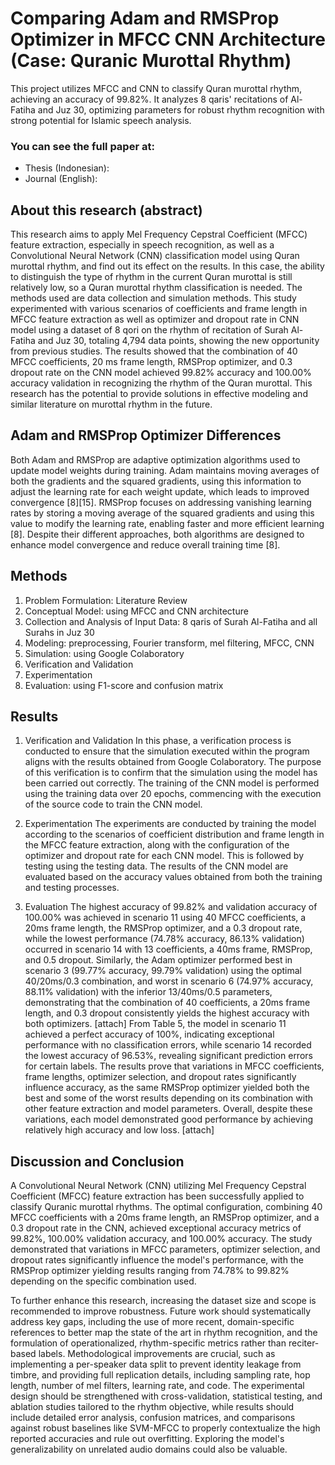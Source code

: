 # **Comparing Adam and RMSProp Optimizer in MFCC CNN Architecture (Case: Quranic Murottal Rhythm)**

This project utilizes MFCC and CNN to classify Quran murottal rhythm, achieving an accuracy of 99.82%. It analyzes 8 qaris' recitations of Al-Fatiha and Juz 30, optimizing parameters for robust rhythm recognition with strong potential for Islamic speech analysis.

### You can see the full paper at:
  - Thesis (Indonesian):
  - Journal (English):
    
## About this research (abstract)
This research aims to apply Mel Frequency Cepstral Coefficient (MFCC) feature extraction, especially in speech recognition, as well as a Convolutional Neural Network (CNN) classification model using Quran murottal rhythm, and find out its effect on the results. In this case, the ability to distinguish the type of rhythm in the current Quran murottal is still relatively low, so a Quran murottal rhythm classification is needed. The methods used are data collection and simulation methods. This study experimented with various scenarios of coefficients and frame length in MFCC feature extraction as well as optimizer and dropout rate in CNN model using a dataset of 8 qori on the rhythm of recitation of Surah Al-Fatiha and Juz 30, totaling 4,794 data points, showing the new opportunity from previous studies. The results showed that the combination of 40 MFCC coefficients, 20 ms frame length, RMSProp optimizer, and 0.3 dropout rate on the CNN model achieved 99.82% accuracy and 100.00% accuracy validation in recognizing the rhythm of the Quran murottal. This research has the potential to provide solutions in effective modeling and similar literature on murottal rhythm in the future.

## Adam and RMSProp Optimizer Differences
Both Adam and RMSProp are adaptive optimization algorithms used to update model weights during training. Adam maintains moving averages of both the gradients and the squared gradients, using this information to adjust the learning rate for each weight update, which leads to improved convergence [8][15]. RMSProp focuses on addressing vanishing learning rates by storing a moving average of the squared gradients and using this value to modify the learning rate, enabling faster and more efficient learning [8]. Despite their different approaches, both algorithms are designed to enhance model convergence and reduce overall training time [8].

## Methods
  1. Problem Formulation: Literature Review
  2. Conceptual Model: using MFCC and CNN architecture
  3. Collection and Analysis of Input Data: 8 qaris of Surah Al-Fatiha and all Surahs in Juz 30
  4. Modeling: preprocessing, Fourier transform, mel filtering, MFCC, CNN
  5. Simulation: using Google Colaboratory
  6. Verification and Validation
  7. Experimentation
  8. Evaluation: using F1-score and confusion matrix

## Results
  1. Verification and Validation
     In this phase, a verification process is conducted to ensure that the simulation executed within the program aligns with the results obtained from Google Colaboratory. The purpose of this verification is to confirm that the simulation using the model has been carried out correctly. The training of the CNN model is performed using the training data over 20 epochs, commencing with the execution of the source code to train the CNN model.

  2. Experimentation
     The experiments are conducted by training the model according to the scenarios of coefficient distribution and frame length in the MFCC feature extraction, along with the configuration of the optimizer and dropout rate for each CNN model. This is followed by testing using the testing data. The results of the CNN model are evaluated based on the accuracy values obtained from both the training and testing processes.
     
  3. Evaluation
     The highest accuracy of 99.82% and validation accuracy of 100.00% was achieved in scenario 11 using 40 MFCC coefficients, a 20ms frame length, the RMSProp optimizer, and a 0.3 dropout rate, while the lowest performance (74.78% accuracy, 86.13% validation) occurred in scenario 14 with 13 coefficients, a 40ms frame, RMSProp, and 0.5 dropout. Similarly, the Adam optimizer performed best in scenario 3 (99.77% accuracy, 99.79% validation) using the optimal 40/20ms/0.3 combination, and worst in scenario 6 (74.97% accuracy, 88.11% validation) with the inferior 13/40ms/0.5 parameters, demonstrating that the combination of 40 coefficients, a 20ms frame length, and 0.3 dropout consistently yields the highest accuracy with both optimizers.
    [attach]
    From Table 5, the model in scenario 11 achieved a perfect accuracy of 100%, indicating exceptional performance with no classification errors, while scenario 14 recorded the lowest accuracy of 96.53%, revealing significant prediction errors for certain labels. The results prove that variations in MFCC coefficients, frame lengths, optimizer selection, and dropout rates significantly influence accuracy, as the same RMSProp optimizer yielded both the best and some of the worst results depending on its combination with other feature extraction and model parameters. Overall, despite these variations, each model demonstrated good performance by achieving relatively high accuracy and low loss.
    [attach]

## Discussion and Conclusion
A Convolutional Neural Network (CNN) utilizing Mel Frequency Cepstral Coefficient (MFCC) feature extraction has been successfully applied to classify Quranic murottal rhythms. The optimal configuration, combining 40 MFCC coefficients with a 20ms frame length, an RMSProp optimizer, and a 0.3 dropout rate in the CNN, achieved exceptional accuracy metrics of 99.82%, 100.00% validation accuracy, and 100.00% accuracy. The study demonstrated that variations in MFCC parameters, optimizer selection, and dropout rates significantly influence the model's performance, with the RMSProp optimizer yielding results ranging from 74.78% to 99.82% depending on the specific combination used.

To further enhance this research, increasing the dataset size and scope is recommended to improve robustness. Future work should systematically address key gaps, including the use of more recent, domain-specific references to better map the state of the art in rhythm recognition, and the formulation of operationalized, rhythm-specific metrics rather than reciter-based labels. Methodological improvements are crucial, such as implementing a per-speaker data split to prevent identity leakage from timbre, and providing full replication details, including sampling rate, hop length, number of mel filters, learning rate, and code. The experimental design should be strengthened with cross-validation, statistical testing, and ablation studies tailored to the rhythm objective, while results should include detailed error analysis, confusion matrices, and comparisons against robust baselines like SVM-MFCC to properly contextualize the high reported accuracies and rule out overfitting. Exploring the model's generalizability on unrelated audio domains could also be valuable.
